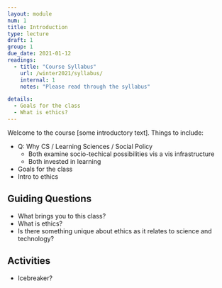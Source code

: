 ```yaml
---
layout: module
num: 1
title: Introduction
type: lecture
draft: 1
group: 1
due_date: 2021-01-12
readings:
  - title: "Course Syllabus"
    url: /winter2021/syllabus/
    internal: 1
    notes: "Please read through the syllabus"

details:
  - Goals for the class
  - What is ethics?
---
```


Welcome to the course [some introductory text]. Things to include:
* Q: Why CS / Learning Sciences / Social Policy 
    * Both examine  socio-techical possibilities vis a vis infrastructure
    * Both invested in learning
* Goals for the class
* Intro to ethics

## Guiding Questions
* What brings you to this class?
* What is ethics?
* Is there something unique about ethics as it relates to science and technology?

## Activities
* Icebreaker?
